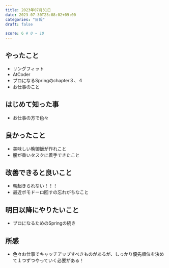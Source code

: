 ```yaml
---
title: 2023年07月31日
date: 2023-07-30T23:08:02+09:00
categories: "日報"
draft: false

score: 6 # 0 ~ 10
---
```


## やったこと

- リングフィット
- AtCoder
- プロになるSpringのchapter３、４
- お仕事のこと
  

## はじめて知った事
- お仕事の方で色々


## 良かったこと
- 美味しい晩御飯が作れこと
- 腰が重いタスクに着手できたこと

  

## 改善できると良いこと

- 朝起きられない！！！
- 最近ポモドーロ回すの忘れがちなこと

  

## 明日以降にやりたいこと
- プロになるためのSpringの続き

  

## 所感
- 色々お仕事でキャッチアップすべきものがあるが、しっかり優先順位を決めて１つずつやっていく必要がある！

